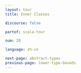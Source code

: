 ```yaml
---
layout: tour
title: Inner Classes

discourse: false

partof: scala-tour

num: 20

language: zh-cn

next-page: abstract-types
previous-page: lower-type-bounds
---
```

